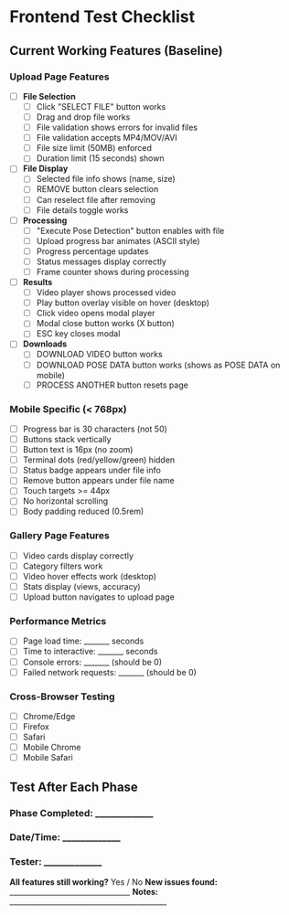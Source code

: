 # Frontend Test Checklist

## Current Working Features (Baseline)

### Upload Page Features
- [ ] **File Selection**
  - [ ] Click "SELECT FILE" button works
  - [ ] Drag and drop file works
  - [ ] File validation shows errors for invalid files
  - [ ] File validation accepts MP4/MOV/AVI
  - [ ] File size limit (50MB) enforced
  - [ ] Duration limit (15 seconds) shown

- [ ] **File Display**
  - [ ] Selected file info shows (name, size)
  - [ ] REMOVE button clears selection
  - [ ] Can reselect file after removing
  - [ ] File details toggle works

- [ ] **Processing**
  - [ ] "Execute Pose Detection" button enables with file
  - [ ] Upload progress bar animates (ASCII style)
  - [ ] Progress percentage updates
  - [ ] Status messages display correctly
  - [ ] Frame counter shows during processing

- [ ] **Results**
  - [ ] Video player shows processed video
  - [ ] Play button overlay visible on hover (desktop)
  - [ ] Click video opens modal player
  - [ ] Modal close button works (X button)
  - [ ] ESC key closes modal

- [ ] **Downloads**
  - [ ] DOWNLOAD VIDEO button works
  - [ ] DOWNLOAD POSE DATA button works (shows as POSE DATA on mobile)
  - [ ] PROCESS ANOTHER button resets page

### Mobile Specific (< 768px)
- [ ] Progress bar is 30 characters (not 50)
- [ ] Buttons stack vertically
- [ ] Button text is 16px (no zoom)
- [ ] Terminal dots (red/yellow/green) hidden
- [ ] Status badge appears under file info
- [ ] Remove button appears under file name
- [ ] Touch targets >= 44px
- [ ] No horizontal scrolling
- [ ] Body padding reduced (0.5rem)

### Gallery Page Features
- [ ] Video cards display correctly
- [ ] Category filters work
- [ ] Video hover effects work (desktop)
- [ ] Stats display (views, accuracy)
- [ ] Upload button navigates to upload page

### Performance Metrics
- [ ] Page load time: _______ seconds
- [ ] Time to interactive: _______ seconds
- [ ] Console errors: _______ (should be 0)
- [ ] Failed network requests: _______ (should be 0)

### Cross-Browser Testing
- [ ] Chrome/Edge
- [ ] Firefox
- [ ] Safari
- [ ] Mobile Chrome
- [ ] Mobile Safari

## Test After Each Phase

### Phase Completed: _____________
### Date/Time: _____________
### Tester: _____________

**All features still working?** Yes / No
**New issues found:** _________________________________
**Notes:** ___________________________________________